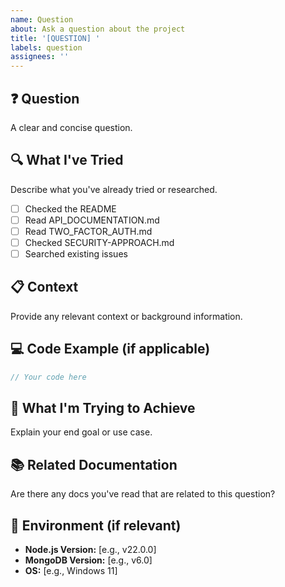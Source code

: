 ```yaml
---
name: Question
about: Ask a question about the project
title: '[QUESTION] '
labels: question
assignees: ''
---
```


## ❓ Question

A clear and concise question.

## 🔍 What I've Tried

Describe what you've already tried or researched.

- [ ] Checked the README
- [ ] Read API_DOCUMENTATION.md
- [ ] Read TWO_FACTOR_AUTH.md
- [ ] Checked SECURITY-APPROACH.md
- [ ] Searched existing issues

## 📋 Context

Provide any relevant context or background information.

## 💻 Code Example (if applicable)

```javascript
// Your code here
```

## 🎯 What I'm Trying to Achieve

Explain your end goal or use case.

## 📚 Related Documentation

Are there any docs you've read that are related to this question?

## 🔧 Environment (if relevant)

- **Node.js Version:** [e.g., v22.0.0]
- **MongoDB Version:** [e.g., v6.0]
- **OS:** [e.g., Windows 11]
